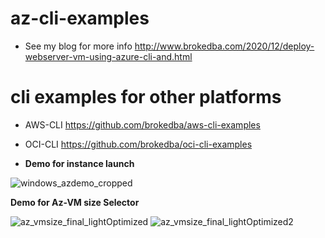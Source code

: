 # az-cli-examples

- See my blog for more info  http://www.brokedba.com/2020/12/deploy-webserver-vm-using-azure-cli-and.html

# cli examples for other platforms
- AWS-CLI https://github.com/brokedba/aws-cli-examples
- OCI-CLI https://github.com/brokedba/oci-cli-examples 

- **Demo for instance launch**
 
![windows_azdemo_cropped](https://user-images.githubusercontent.com/29458929/151838663-0d2a1796-28b4-4c17-93f0-854af4219946.gif)

**Demo for Az-VM size Selector** 

![az_vmsize_final_lightOptimized](https://user-images.githubusercontent.com/29458929/232410238-6fa6f9ff-596e-4f72-99f3-22ec27d74532.gif)
![az_vmsize_final_lightOptimized2](https://user-images.githubusercontent.com/29458929/232410502-ac6aa64d-8bd4-47e8-86bf-42af90fa5ab4.gif)
